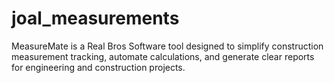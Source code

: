 # joal_measurements
MeasureMate is a Real Bros Software tool designed to simplify construction measurement tracking, automate calculations, and generate clear reports for engineering and construction projects.
